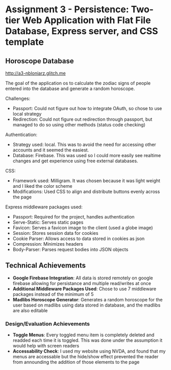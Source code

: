 Assignment 3 - Persistence: Two-tier Web Application with Flat File Database, Express server, and CSS template
===
## Horoscope Database

http://a3-nbloniarz.glitch.me

The goal of the application os to calculate the zodiac signs of people entered into the database and generate a random horoscope.

Challenges:
 - Passport: Could not figure out how to integrate OAuth, so chose to use local strategy
 - Redirection: Could not figure out redirection through passport, but managed to do so using other methods (status code checking)

Authentication:
 - Strategy used: local. This was to avoid the need for accessing other accounts and it seemed the easiest.
 - Database: Firebase. This was used so I could more easily see realtime changes and get experience using free external databases.
 
CSS:
 - Framework used: Milligram. It was chosen because it was light weight and I liked the color scheme
 - Modifications: Used CSS to align and distribute buttons evenly across the page
 
Express middleware packages used:
 - Passport: Required for the project, handles authentication
 - Serve-Static: Serves static pages
 - Favicon: Serves a favicon image to the client (used a globe image)
 - Session: Stores session data for cookies
 - Cookie Parser: Allows access to data stored in cookies as json
 - Compression: Minimizes headers
 - Body-Parser: Parses request bodies into JSON objects

## Technical Achievements
- **Google Firebase Integration**: All data is stored remotely on google firebase allowing for persistance and multiple read/writes at once
- **Additional Middleware Packages Used**: Chose to use 7 middleware packages instead of the minimum of 5
- **Madlibs Horoscope Generator**: Generates a random horoscope for the user based on madlibs using data stored in database, and the madlibs are also editable

### Design/Evaluation Achievements
- **Toggle Menus**: Every toggled menu item is completely deleted and readded each time it is toggled. This was done under the assumption it would help with screen readers
- **Accessability Check**: I used my website using NVDA, and found that my menus are accessable but the hide/show effect prevented the reader from announding the addition of those elements to the page
